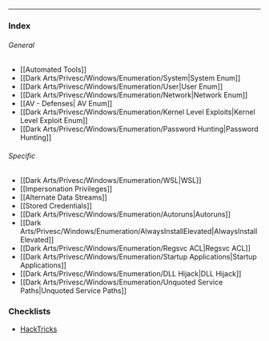 -- -
### Index
###### General
- [[Automated Tools]]
- [[Dark Arts/Privesc/Windows/Enumeration/System|System Enum]]
- [[Dark Arts/Privesc/Windows/Enumeration/User|User Enum]]
- [[Dark Arts/Privesc/Windows/Enumeration/Network|Network Enum]]
- [[AV - Defenses| AV Enum]]
- [[Dark Arts/Privesc/Windows/Enumeration/Kernel Level Exploits|Kernel Level Exploit Enum]]
- [[Dark Arts/Privesc/Windows/Enumeration/Password Hunting|Password Hunting]]
###### Specific 
- [[Dark Arts/Privesc/Windows/Enumeration/WSL|WSL]]
- [[Impersonation Privileges]]
- [[Alternate Data Streams]]
- [[Stored Credentials]]
- [[Dark Arts/Privesc/Windows/Enumeration/Autoruns|Autoruns]]
- [[Dark Arts/Privesc/Windows/Enumeration/AlwaysInstallElevated|AlwaysInstallElevated]]
- [[Dark Arts/Privesc/Windows/Enumeration/Regsvc ACL|Regsvc ACL]]
- [[Dark Arts/Privesc/Windows/Enumeration/Startup Applications|Startup Applications]]
- [[Dark Arts/Privesc/Windows/Enumeration/DLL Hijack|DLL Hijack]]
- [[Dark Arts/Privesc/Windows/Enumeration/Unquoted Service Paths|Unquoted Service Paths]]
### Checklists
- [HackTricks](https://book.hacktricks.xyz/windows-hardening/checklist-windows-privilege-escalation)